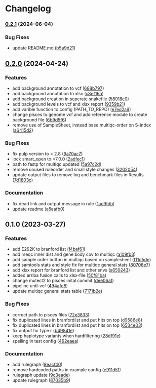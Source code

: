 # Changelog

### [0.2.1](https://www.github.com/clinical-genomics-uppsala/pickett_bcr_abl_pipeline/compare/v0.2.0...v0.2.1) (2024-06-04)


### Bug Fixes

* update README.md ([b5a9d21](https://www.github.com/clinical-genomics-uppsala/pickett_bcr_abl_pipeline/commit/b5a9d21dfc280ac0a8f8a9a7feb93c360ceac4e2))

## [0.2.0](https://www.github.com/clinical-genomics-uppsala/pickett_bcr_abl_pipeline/compare/v0.1.0...v0.2.0) (2024-04-24)


### Features

* add background annotation to vcf ([688b797](https://www.github.com/clinical-genomics-uppsala/pickett_bcr_abl_pipeline/commit/688b79752066e5584aaa1976c22820c5c94f7243))
* add background annotation to xlsx ([c8ef16a](https://www.github.com/clinical-genomics-uppsala/pickett_bcr_abl_pipeline/commit/c8ef16ad5704071666da1d98ff03e434ddd73c38))
* add background creation in seperate snakefile ([58018c0](https://www.github.com/clinical-genomics-uppsala/pickett_bcr_abl_pipeline/commit/58018c09af775214b277ca29446b7eb5ce53cc50))
* add background levels to vcf and xlsx report ([9359b21](https://www.github.com/clinical-genomics-uppsala/pickett_bcr_abl_pipeline/commit/9359b2160bab496b6890973cca80fc39fca578ef))
* add varible function to config (PATH_TO_REPO) ([e7ed2a9](https://www.github.com/clinical-genomics-uppsala/pickett_bcr_abl_pipeline/commit/e7ed2a9703cd4f4743e0dee69cee5e8546a8ebc8))
* change pisces to genome vcf and add reference module to create background file ([6b9d5f6](https://www.github.com/clinical-genomics-uppsala/pickett_bcr_abl_pipeline/commit/6b9d5f6a819465837eb7c0c6251d769202988a7e))
* remove use of SampleSheet, instead base multiqc-order on S-index ([a6415d2](https://www.github.com/clinical-genomics-uppsala/pickett_bcr_abl_pipeline/commit/a6415d21c68ad8bb6f345864f30b27f9b47f2d21))


### Bug Fixes

* fix pulp version to < 2.8 ([9a70ac7](https://www.github.com/clinical-genomics-uppsala/pickett_bcr_abl_pipeline/commit/9a70ac7c6d57cc26a16fe241beb1a3e357a6a856))
* lock smart_open to <7.0.0 ([2adfec1](https://www.github.com/clinical-genomics-uppsala/pickett_bcr_abl_pipeline/commit/2adfec185044e7afa72e01ba37426d5efb7353bd))
* path to fastp for multiqc updated ([5a97c2d](https://www.github.com/clinical-genomics-uppsala/pickett_bcr_abl_pipeline/commit/5a97c2db9262ce1b5cb8e18aceb8dcd9d68c1bef))
* remove unused ruleorder and small style changes ([3202054](https://www.github.com/clinical-genomics-uppsala/pickett_bcr_abl_pipeline/commit/3202054cfc9b3bb6ffe251bc5e7815784d13c6b3))
* update output files to remove log and benchmark files in Results ([7d1803c](https://www.github.com/clinical-genomics-uppsala/pickett_bcr_abl_pipeline/commit/7d1803c00e805270b05c5f6d0e9e466382a6cecd))


### Documentation

* fix dead link and output message in rule ([1ac9fdb](https://www.github.com/clinical-genomics-uppsala/pickett_bcr_abl_pipeline/commit/1ac9fdb4b46bb9860c10fbe081a5ae7f8147dfda))
* update readme ([a5aafb0](https://www.github.com/clinical-genomics-uppsala/pickett_bcr_abl_pipeline/commit/a5aafb0665cef0905c161a76cfc82b41b35e681f))

## 0.1.0 (2023-03-27)


### Features

* add E292K to branford list ([f4baf61](https://www.github.com/clinical-genomics-uppsala/bcr_abl_pipeline/commit/f4baf618d3a469c38779a34776522de709902e0c))
* add rseqc inner dist and gene body cov to multiqc ([a109fb3](https://www.github.com/clinical-genomics-uppsala/bcr_abl_pipeline/commit/a109fb3e1ba88ae5d4c68a50b9c6bcac5cc210ec))
* add sample order button in multiqc based on samplesheet ([f11d5de](https://www.github.com/clinical-genomics-uppsala/bcr_abl_pipeline/commit/f11d5de7ed00f0782cbf0612da2e8542c16d9eae))
* add samtools stats and style fix for multiqc general stats ([80706e7](https://www.github.com/clinical-genomics-uppsala/bcr_abl_pipeline/commit/80706e7ec4a503d80474c36762a38e8c9a5c6c3b))
* add xlsx report for branford list and other snvs ([a650243](https://www.github.com/clinical-genomics-uppsala/bcr_abl_pipeline/commit/a65024347a31ef8551896ba4ba3fa0ae65f350d7))
* added arriba fusion calls to xlsx-file ([50f81ba](https://www.github.com/clinical-genomics-uppsala/bcr_abl_pipeline/commit/50f81babb89a4df7870027471542f243acd70b0f))
* change mutect2 to pisces inital commit ([dee06af](https://www.github.com/clinical-genomics-uppsala/bcr_abl_pipeline/commit/dee06af13cc31b1db35c5aa0793a3fb02e37bf0b))
* pipeline until vcf ([494afe8](https://www.github.com/clinical-genomics-uppsala/bcr_abl_pipeline/commit/494afe88887bae04a8df0fa6a01b26592b90a7f7))
* update multiqc general stats table ([7171b2e](https://www.github.com/clinical-genomics-uppsala/bcr_abl_pipeline/commit/7171b2eae9e57df1fa4ff394d50c57f592602973))


### Bug Fixes

* correct path to pisces files ([72e3833](https://www.github.com/clinical-genomics-uppsala/bcr_abl_pipeline/commit/72e38334f6adc1865c2c591a5c1bd3a52838611e))
* fix duplicated lines in branfordlist and put hits on top ([d9586e8](https://www.github.com/clinical-genomics-uppsala/bcr_abl_pipeline/commit/d9586e80eaa8ad0010aa9b2ab37c4b9a2b2e455f))
* fix duplicated lines in branfordlist and put hits on top ([6534e03](https://www.github.com/clinical-genomics-uppsala/bcr_abl_pipeline/commit/6534e03e0a1286b0a6b1e7ed1dd539629ca522e0))
* fix output for type r ([b49841e](https://www.github.com/clinical-genomics-uppsala/bcr_abl_pipeline/commit/b49841e9d812f3d957d5da228e1414f162e1482b))
* keep haplotype variants when hardfiltering ([28df91e](https://www.github.com/clinical-genomics-uppsala/bcr_abl_pipeline/commit/28df91eb77780f00e1f15efcddc4094807db62f9))
* spelling in test config ([492eaea](https://www.github.com/clinical-genomics-uppsala/bcr_abl_pipeline/commit/492eaea198354238cc928064e70f5b6cd3f04fa5))


### Documentation

* add rulegraph ([8eacf40](https://www.github.com/clinical-genomics-uppsala/bcr_abl_pipeline/commit/8eacf40b76154345595e808f2ffbc983cf06b2cb))
* remove hardcoded paths in example config ([e911d51](https://www.github.com/clinical-genomics-uppsala/bcr_abl_pipeline/commit/e911d51c9d89ad0d0086b67a68f2cf155c89d5f4))
* rulegraph update ([9c3eade](https://www.github.com/clinical-genomics-uppsala/bcr_abl_pipeline/commit/9c3eade23dfb8a16705ee3465c2851b5800dcb39))
* update rulegraph ([87035b9](https://www.github.com/clinical-genomics-uppsala/bcr_abl_pipeline/commit/87035b92d6d916d93050888a3dabb1bd25ff759d))
